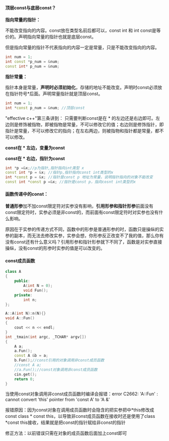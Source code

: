 #### **顶层const与底层const？**

**指向常量的指针：**

不能改变指向的内容。const放在类型名前后都可以，const int 和 int const是等价的。声明指向常量的指针也就是底层const。

但是指向常量的指针不代表指向的内容一定是常量，只是不能改变指向的内容。

```c++
int num = 1;
int const *p_num = &num;
const int* p_num = &num;
```

**指针常量：**

指针本身是常量，**声明时必须初始化**，存储的地址不能改变。声明时const必须放在指针符号*后面。声明常量指针就是顶层const。

```c++
int num = 1;
int *const p_num = &num; //顶层const
```

"effective c++"第三条讲到： 只需要判断const是在 * 的左边还是右边即可。左边则是修饰被指物，即被指物是常量，不可以修改它的值；右边则是修饰指针，即指针是常量，不可以修改它的指向；在左右两边，则被指物和指针都是常量，都不可以修改。

**const在 * 左边，变量为const**

**const在 * 右边，指针为const**

```c++
int *p =&x;//p为指针,指针指向int类型 x     
const int *p = &x; //指针p,指针指向const int类型的x       
int *const p = &x; //指针是const p 地址为常量，说明指针指向的对象不能改变      
const int *const p =&x; //指针是const p，指向cosnt int类型的x
```



#### **函数传递中的const：**

**普通形参**加不加const限定符对实参没有影响，**引用形参和指针形参**前面没有const限定符时，实参必须是非const的，而前面有const限定符时对实参也没有什么影响。

原因在于实参的传递方式不同，函数中的形参是普通形参的时，函数只是操纵的实参的副本，而无法去修改实参，实参会想，你形参反正改变不了我的值，那么你有没有const还有什么意义吗？引用形参和指针形参就下不同了，函数是对实参直接操纵，没有const的形参时实参的值是可以改变的。



#### **const成员函数**

```c++
class A
{
    public:
        A(int N = 0);
        void Fun();
    private:
        int n;
};

A::A(int N):n(N){}
void A::Fun()
{
    cout << n << endl;
}
int _tmain(int argc, _TCHAR* argv[])
{
    A a;
    a.Fun();
    const A &b = a;
    b.Fun();//const引用的对象调用非const成员函数
    //const A a;
    //a.Fun();//const对象调用非const成员函数
    cin.get();
    return 0;
}
```

当使用const对象调用非const成员函数时编译会报错：error C2662: 'A::Fun' : cannot convert 'this' pointer from 'const A' to 'A &'

报错原因：因为const对象在调用成员函数时会隐含的把实参把中*this修改成const class * const this，以导致非const成员函数在接收时还是使用了class *const this接收，结果就是把const的指针赋给非const的指针

修正方法：以前错误只需在对象的成员函数后面加上const即可